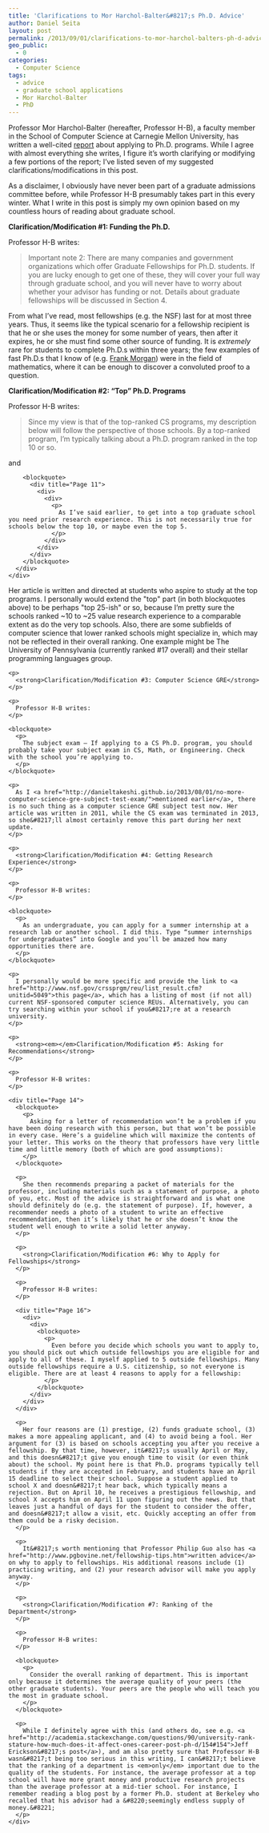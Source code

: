 ```yaml
---
title: 'Clarifications to Mor Harchol-Balter&#8217;s Ph.D. Advice'
author: Daniel Seita
layout: post
permalink: /2013/09/01/clarifications-to-mor-harchol-balters-ph-d-advice/
geo_public:
  - 0
categories:
  - Computer Science
tags:
  - advice
  - graduate school applications
  - Mor Harchol-Balter
  - PhD
---
```

Professor Mor Harchol-Balter (hereafter, Professor H-B), a faculty member in the School of Computer Science at Carnegie Mellon University, has written a well-cited [report][1] about applying to Ph.D. programs. While I agree with almost everything she writes, I figure it&#8217;s worth clarifying or modifying a few portions of the report; I&#8217;ve listed seven of my suggested clarifications/modifications in this post.

As a disclaimer, I obviously have never been part of a graduate admissions committee before, while Professor H-B presumably takes part in this every winter. What I write in this post is simply my own opinion based on my countless hours of reading about graduate school.

<!--more-->

**Clarification/Modification #1: Funding the Ph.D.**

Professor H-B writes:

> <div title="Page 6">
>   <div>
>     <div>
>       <p>
>         Important note 2: There are many companies and government organizations which offer Graduate Fellowships for Ph.D. students. If you are lucky enough to get one of these, they will cover your full way through graduate school, and you will never have to worry about whether your advisor has funding or not. Details about graduate fellowships will be discussed in Section 4.
>       </p>
>     </div>
>   </div>
> </div>

<div title="Page 6">
  <p>
    From what I&#8217;ve read, most fellowships (e.g. the NSF) last for at most three years. Thus, it seems like the typical scenario for a fellowship recipient is that he or she uses the money for some number of years, then after it expires, he or she must find some other source of funding. It is <em>extremely</em> rare for students to complete Ph.D.s within three years; the few examples of fast Ph.D.s that I know of (e.g. <a href="http://math.williams.edu/morgan/">Frank Morgan</a>) were in the field of mathematics, where it can be enough to discover a convoluted proof to a question.
  </p>
  
  <p>
    <strong><em></em>Clarification/Modification #2: &#8220;Top&#8221; Ph.D. Programs</strong>
  </p>
  
  <p>
    Professor H-B writes:
  </p>
  
  <blockquote>
    <div title="Page 8">
      <div>
        <div>
          <p>
            Since my view is that of the top-ranked CS programs, my description below will follow the perspective of those schools. By a top-ranked program, I’m typically talking about a Ph.D. program ranked in the top 10 or so.
          </p>
        </div>
      </div>
    </div>
  </blockquote>
  
  <div title="Page 8">
    <div>
      <div>
        <p>
          and
        </p>
        
        <blockquote>
          <div title="Page 11">
            <div>
              <div>
                <p>
                  As I’ve said earlier, to get into a top graduate school you need prior research experience. This is not necessarily true for schools below the top 10, or maybe even the top 5.
                </p>
              </div>
            </div>
          </div>
        </blockquote>
      </div>
    </div>
  </div>
  
  <div title="Page 8">
    <p>
      Her article is written and directed at students who aspire to study at the top programs. I
      personally would extend the "top" part (in both blockquotes above) to be perhaps "top 25-ish"
      or so, because I&#8217;m pretty sure the schools ranked ~10 to ~25 value research experience
      to a comparable extent as do the very top schools. Also, there are some subfields of computer
      science that lower ranked schools might specialize in, which may not be reflected in their
      overall ranking. One example might be The University of Pennsylvania (currently ranked #17
      overall) and their stellar programming languages group.
      </p>
    
    <p>
      <strong>Clarification/Modification #3: Computer Science GRE</strong>
    </p>
    
    <p>
      Professor H-B writes:
    </p>
    
    <blockquote>
      <p>
        The subject exam – If applying to a CS Ph.D. program, you should probably take your subject exam in CS, Math, or Engineering. Check with the school you’re applying to.
      </p>
    </blockquote>
    
    <p>
      As I <a href="http://danieltakeshi.github.io/2013/08/01/no-more-computer-science-gre-subject-test-exam/">mentioned earlier</a>, there is no such thing as a computer science GRE subject test now. Her article was written in 2011, while the CS exam was terminated in 2013, so she&#8217;ll almost certainly remove this part during her next update.
    </p>
    
    <p>
      <strong>Clarification/Modification #4: Getting Research Experience</strong>
    </p>
    
    <p>
      Professor H-B writes:
    </p>
    
    <blockquote>
      <p>
        As an undergraduate, you can apply for a summer internship at a research lab or another school. I did this. Type “summer internships for undergraduates” into Google and you’ll be amazed how many opportunities there are.
      </p>
    </blockquote>
    
    <p>
      I personally would be more specific and provide the link to <a href="http://www.nsf.gov/crssprgm/reu/list_result.cfm?unitid=5049">this page</a>, which has a listing of most (if not all) current NSF-sponsored computer science REUs. Alternatively, you can try searching within your school if you&#8217;re at a research university.
    </p>
    
    <p>
      <strong><em></em>Clarification/Modification #5: Asking for Recommendations</strong>
    </p>
    
    <p>
      Professor H-B writes:
    </p>
    
    <div title="Page 14">
      <blockquote>
        <p>
          Asking for a letter of recommendation won’t be a problem if you have been doing research with this person, but that won’t be possible in every case. Here’s a guideline which will maximize the contents of your letter. This works on the theory that professors have very little time and little memory (both of which are good assumptions):
        </p>
      </blockquote>
      
      <p>
        She then recommends preparing a packet of materials for the professor, including materials such as a statement of purpose, a photo of you, etc. Most of the advice is straightforward and is what one should definitely do (e.g. the statement of purpose). If, however, a recommender needs a photo of a student to write an effective recommendation, then it’s likely that he or she doesn’t know the student well enough to write a solid letter anyway.
      </p>
      
      <p>
        <strong>Clarification/Modification #6: Why to Apply for Fellowships</strong>
      </p>
      
      <p>
        Professor H-B writes:
      </p>
      
      <div title="Page 16">
        <div>
          <div>
            <blockquote>
              <p>
                Even before you decide which schools you want to apply to, you should pick out which outside fellowships you are eligible for and apply to all of these. I myself applied to 5 outside fellowships. Many outside fellowships require a U.S. citizenship, so not everyone is eligible. There are at least 4 reasons to apply for a fellowship:
              </p>
            </blockquote>
          </div>
        </div>
      </div>
      
      <p>
        Her four reasons are (1) prestige, (2) funds graduate school, (3) makes a more appealing applicant, and (4) to avoid being a fool. Her argument for (3) is based on schools accepting you after you receive a fellowship. By that time, however, it&#8217;s usually April or May, and this doesn&#8217;t give you enough time to visit (or even think about) the school. My point here is that Ph.D. programs typically tell students if they are accepted in February, and students have an April 15 deadline to select their school. Suppose a student applied to school X and doesn&#8217;t hear back, which typically means a rejection. But on April 10, he receives a prestigious fellowship, and school X accepts him on April 11 upon figuring out the news. But that leaves just a handful of days for the student to consider the offer, and doesn&#8217;t allow a visit, etc. Quickly accepting an offer from them could be a risky decision.
      </p>
      
      <p>
        It&#8217;s worth mentioning that Professor Philip Guo also has <a href="http://www.pgbovine.net/fellowship-tips.htm">written advice</a> on why to apply to fellowships. His additional reasons include (1) practicing writing, and (2) your research advisor will make you apply anyway.
      </p>
      
      <p>
        <strong>Clarification/Modification #7: Ranking of the Department</strong>
      </p>
      
      <p>
        Professor H-B writes:
      </p>
      
      <blockquote>
        <p>
          Consider the overall ranking of department. This is important only because it determines the average quality of your peers (the other graduate students). Your peers are the people who will teach you the most in graduate school.
        </p>
      </blockquote>
      
      <p>
        While I definitely agree with this (and others do, see e.g. <a href="http://academia.stackexchange.com/questions/90/university-rank-stature-how-much-does-it-affect-ones-career-post-ph-d/154#154">Jeff Erickson&#8217;s post</a>), and am also pretty sure that Professor H-B wasn&#8217;t being too serious in this writing, I can&#8217;t believe that the ranking of a department is <em>only</em> important due to the quality of the students. For instance, the average professor at a top school will have more grant money and productive research projects than the average professor at a mid-tier school. For instance, I remember reading a blog post by a former Ph.D. student at Berkeley who recalled that his advisor had a &#8220;seemingly endless supply of money.&#8221;
      </p>
    </div>
  </div>
</div>

 [1]: http://www.cs.cmu.edu/~harchol/gradschooltalk.pdf
